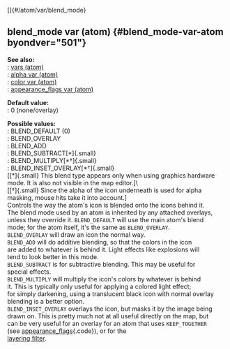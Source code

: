 []{#/atom/var/blend_mode}    
## blend_mode var (atom) {#blend_mode-var-atom byondver="501"}    
**See also:**    
:   [vars (atom)](/ref/atom/var.md)    
:   [alpha var (atom)](/ref/atom/var/alpha.md)    
:   [color var (atom)](/ref/atom/var/color.md)    
:   [appearance_flags var (atom)](/ref/atom/var/appearance_flags.md)    
<!-- -->    
**Default value:**    
:   0 (none/overlay)    
<!-- -->    
**Possible values:**    
:   BLEND_DEFAULT (0)    
:   BLEND_OVERLAY    
:   BLEND_ADD    
:   BLEND_SUBTRACT[\*]{.small}    
:   BLEND_MULTIPLY[\*†]{.small}    
:   BLEND_INSET_OVERLAY[\*†]{.small}    
\[[\*]{.small} This blend type appears only when using graphics hardware    
mode. It is also not visible in the map editor.\]\    
\[[†]{.small} Since the alpha of the icon underneath is used for alpha    
masking, mouse hits take it into account.\]    
Controls the way the atom\'s icon is blended onto the icons behind it.    
The blend mode used by an atom is inherited by any attached overlays,    
unless they override it. `BLEND_DEFAULT` will use the main atom\'s blend    
mode; for the atom itself, it\'s the same as `BLEND_OVERLAY`.    
`BLEND_OVERLAY` will draw an icon the normal way.    
`BLEND_ADD` will do additive blending, so that the colors in the icon    
are added to whatever is behind it. Light effects like explosions will    
tend to look better in this mode.    
`BLEND_SUBTRACT` is for subtractive blending. This may be useful for    
special effects.    
`BLEND_MULTIPLY` will multiply the icon\'s colors by whatever is behind    
it. This is typically only useful for applying a colored light effect;    
for simply darkening, using a translucent black icon with normal overlay    
blending is a better option.    
`BLEND_INSET_OVERLAY` overlays the icon, but masks it by the image being    
drawn on. This is pretty much not at all useful directly on the map, but    
can be very useful for an overlay for an atom that uses `KEEP_TOGETHER`    
(see [appearance_flags](/ref/atom/var/appearance_flags.md){.code}), or for the    
[layering filter](/ref/%7Bnotes%7D/filters/layer.md).  